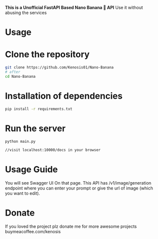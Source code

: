 **This is a Unofficial FastAPI Based Nano Banana 🍌  API**
Use it without abusing the services 

# Usage

# Clone the repository 

```bash
git clone https://github.com/Kenosis01/Nano-Banana
# after
cd Nano-Banana
```

# Installation of dependencies 

``` bash
pip install -r requirements.txt
```

# Run the server 

``` bash
python main.py

//visit localhost:10000/docs in your browser

```
# Usage Guide

You will see Swagger UI On that page. This API has 
/v1/image/generation endpoint where you can enter 
your prompt or give the url of image
(which you want to edit). 



# Donate

If you loved the project plz donate me for more awesome projects 
buymeacoffee.com/kenosis
